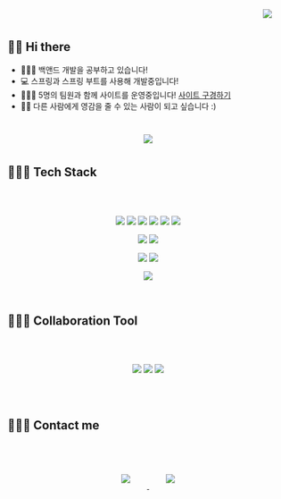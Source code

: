 
<p align="right">
    <img src="https://hits.seeyoufarm.com/api/count/incr/badge.svg?url=https%3A%2F%2Fgithub.com%2F9sanha2&count_bg=%236BA4F8&title_bg=%230E1116&icon=github.svg&icon_color=%23FFFFFF&title=hits&edge_flat=false"
         style="height: auto; margin-left: 20px; margin-right: 20px; padding: 10px;"/>
</p>


## 👋🏻 Hi there  

- 👩🏻‍💼   백앤드 개발을 공부하고 있습니다!
- 💻   스프링과 스프링 부트를 사용해 개발중입니다!
- 👩🏻‍🏫   5명의 팀원과 함께 사이트를 운영중입니다! [사이트 구경하기](https://scopewith.com/)
- 🙆🏻   다른 사람에게 영감을 줄 수 있는 사람이 되고 싶습니다 :)

<br>


<div id="main" align="center">
    <img 
        src="https://github-readme-stats.vercel.app/api?username=9sanha&hide=stars,contribs&count_private=true&show_icons=true"
        style="height: auto; margin-left: 20px; margin-right: 20px; padding: 10px;"/>
</div>



## 👩🏻‍💻 Tech Stack 
<br><br>

<p align="center">
    <img src="https://img.shields.io/badge/Java-007396?style=flat-square&logo=Java&logoColor=white"/>
    <img src="https://img.shields.io/badge/Javascript-ffb13b?style=flat-square&logo=javascript&logoColor=white"/>
    <img src="https://img.shields.io/badge/Python-3766AB?style=flat-square&logo=Python&logoColor=white"/>  
    <img src="https://img.shields.io/badge/C-A8B9CC?style=flat-square&logo=C&logoColor=white"/>
    <img src="https://img.shields.io/badge/HTML-E34F26?style=flat-square&logo=html5&logoColor=white"/>
    <img src="https://img.shields.io/badge/CSS-1572B6?style=flat-square&logo=css3&logoColor=white"/>
</p>


<p align="center">
    <img src="https://img.shields.io/badge/Spring-6DB33F?style=flat-square&logo=Spring&logoColor=white"/>
    <img src="https://img.shields.io/badge/Flask-092E20?style=flat-square&logo=Flask&logoColor=white"/>


   
</p>


<p align="center">
    <img src="https://img.shields.io/badge/MongoDB-342FF?style=flat-square&logo=mongoDb&logoColor=white"/>
    <img src="https://img.shields.io/badge/Mysql-E6B91E?style=flat-square&logo=MySql&logoColor=white"/>
</p>


<p align="center">    
    <img src="https://img.shields.io/badge/aws-333664?style=flat-square&logo=amazon-aws&logoColor=white"/>
</p>
<br>

## 👩🏻‍💻 Collaboration Tool
<br><br>
<p align="center">    
    <img src="https://img.shields.io/badge/Github-000000?style=flat-square&logo=Github&logoColor=white"/>
    <img src="https://img.shields.io/badge/Slack-330064?style=flat-square&logo=Slack&logoColor=white"/>
    <img src="https://img.shields.io/badge/Notion-333600?style=flat-square&logo=Notion&logoColor=white"/>
</p>

<br><br>

## 🙋🏻‍♀️ Contact me
<br><br>
<div align="center">
    <a href="https://open.kakao.com/o/sWxtigwc">
        <img 
            src="https://img.shields.io/badge/Kakao-FFF211?style=for-the-badge&logo=KakaoTalk&logoColor=black&link=https://open.kakao.com/o/sWxtigwc"
            style="height: auto; margin-left: 20px; margin-right: 20px; padding: 10px;"/>
    </a>
    <a href="https://instagram.com/9_ml_er/">
        <img 
            src="https://img.shields.io/badge/Instagram-E4405F?style=for-the-badge&logo=instagram&logoColor=white&link=https://instagram.com/9_ml_er/"
            style="height: auto; margin-left: 20px; margin-right: 20px; padding: 10px;"/>
    </a>

</div>

<br><br><br><br><br><br>
